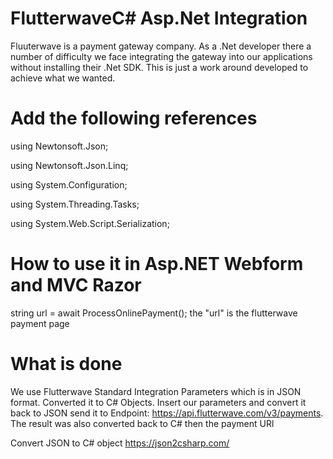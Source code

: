 # FlutterwaveC# Asp.Net Integration
Fluuterwave is a payment gateway company. As a .Net developer there a number of difficulty we face integrating the gateway into our applications without installing their .Net SDK. This is just a work around developed to achieve what we wanted.

# Add the following references
using Newtonsoft.Json;

using Newtonsoft.Json.Linq;

using System.Configuration;

using System.Threading.Tasks;

using System.Web.Script.Serialization;
 
# How to use it in Asp.NET Webform and MVC Razor
 string url = await ProcessOnlinePayment();
 the "url" is the flutterwave payment page
# What is done
We use Flutterwave Standard Integration Parameters which is in JSON format. Converted it to C# Objects.
Insert our parameters and convert it back to JSON send it to Endpoint: https://api.flutterwave.com/v3/payments.
The result was also converted back to C# then the payment URl

Convert JSON to C# object https://json2csharp.com/

